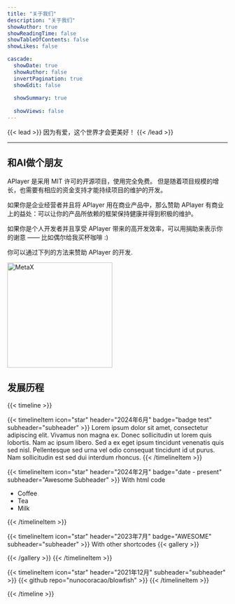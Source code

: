 ```yaml
---
title: "关于我们"
description: "关于我们"
showAuthor: true
showReadingTime: false
showTableOfContents: false
showLikes: false

cascade:
  showDate: true
  showAuthor: false
  invertPagination: true
  showEdit: false
  
  showSummary: true
  
  showViews: false
---
```


{{< lead >}}
因为有爱，这个世界才会更美好！
{{< /lead >}}

---

## 和AI做个朋友

APlayer 是采用 MIT 许可的开源项目，使用完全免费。 但是随着项目规模的增长，也需要有相应的资金支持才能持续项目的维护的开发。

如果你是企业经营者并且将 APlayer 用在商业产品中，那么赞助 APlayer 有商业上的益处：可以让你的产品所依赖的框架保持健康并得到积极的维护。

如果你是个人开发者并且享受 APlayer 带来的高开发效率，可以用捐助来表示你的谢意 —— 比如偶尔给我买杯咖啡 :)

你可以通过下列的方法来赞助 APlayer 的开发.

<a target="_blank" href="https://zhangxuan.ai/"> <img class="nozoom" src="https://cdn.mentorcruise.com/img/banner/sky-sm.svg" width="240" alt="MetaX"> </a>


## 发展历程

{{< timeline >}}

{{< timelineItem icon="star" header="2024年6月" badge="badge test" subheader="subheader" >}}
Lorem ipsum dolor sit amet, consectetur adipiscing elit. Vivamus non magna ex. Donec sollicitudin ut lorem quis lobortis. Nam ac ipsum libero. Sed a ex eget ipsum tincidunt venenatis quis sed nisl. Pellentesque sed urna vel odio consequat tincidunt id ut purus. Nam sollicitudin est sed dui interdum rhoncus. 
{{< /timelineItem >}}


{{< timelineItem icon="star" header="2024年2月" badge="date - present" subheader="Awesome Subheader" >}}
With html code
<ul>
  <li>Coffee</li>
  <li>Tea</li>
  <li>Milk</li>
</ul>
{{< /timelineItem >}}

{{< timelineItem icon="star" header="2023年7月" badge="AWESOME" subheader="subheader" >}}
With other shortcodes
{{< gallery >}}

{{< /gallery >}}
{{< /timelineItem >}}

{{< timelineItem icon="star" header="2021年12月" subheader="subheader" >}}
{{< github repo="nunocoracao/blowfish" >}}
{{< /timelineItem >}}

{{< /timeline >}}
